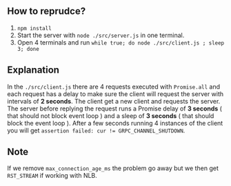 ## How to reprudce?

1. `npm install`
2. Start the server with `node ./src/server.js` in one terminal.
3. Open 4 terminals and run `while true; do node ./src/client.js ; sleep 3; done`

## Explanation
In the `./src/client.js` there are 4 requests executed with `Promise.all` and each request has a delay to make sure the client will request the server with intervals of **2 seconds**. The client get a new client and requests the server. The server before replying the request runs a Promise delay of **3 seconds** ( that should not block event loop ) and a sleep of **3 seconds** ( that should block the event loop ). After a few seconds running 4 instances of the client you will get `assertion failed: cur != GRPC_CHANNEL_SHUTDOWN`.

## Note
If we remove `max_connection_age_ms` the problem go away but we then get `RST_STREAM` if working with NLB.

